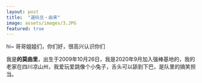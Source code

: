 ```yaml
---
layout: post
title:  "道码旦・由来"
image: assets/images/3.JPG
featured: true
---
```


hi~ 哥哥姐姐们，你们好，很高兴认识你们

我是**的莫曲里**，出生于2009年10月26日，我是2020年9月加入强棒基地的，我的老家在四川凉山州，我爱玩爱跳像个小兔子，舌头可以舔到下巴，是队里的搞笑担当。

